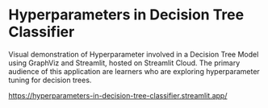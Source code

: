 # Hyperparameters in Decision Tree Classifier
Visual demonstration of Hyperparameter involved in a Decision Tree Model using GraphViz and Streamlit, hosted on Streamlit Cloud. The primary audience of this application are learners who are exploring hyperparameter tuning for decision trees.

https://hyperparameters-in-decision-tree-classifier.streamlit.app/
